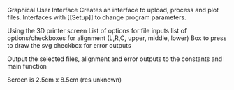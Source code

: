 Graphical User Interface
Creates an interface to upload, process and plot files.
Interfaces with [[Setup]] to change program parameters.

Using the 3D printer screen
List of options for file inputs
list of options/checkboxes for alignment (L,R,C, upper, middle, lower)
Box to press to draw the svg
checkbox for error outputs

Output the selected files, alignment and error outputs to the constants and main function

Screen is 2.5cm x 8.5cm (res unknown)